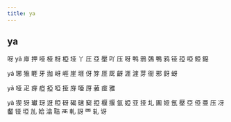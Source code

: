 ```yaml
---
title: ya
---
```


## ya
呀
yā
庘
押
哑
桠
枒
椏
垭
丫
圧
亞
壓
吖
压
呀
鸭
鴉
鵶
鴨
鸦
铔
孲
啞
錏
鐚






yá
琊
猚
睚
牙
拁
岈
崕
崖
堐
伢
笌
厓
厑
齖
涯
漄
芽
衙
邪
釾
蚜









yǎ
哑
疋
疨
瘂
掗
啞
挜
庌
唖
厊
蕥
痖
雅



yà
猰
犽
瓛
玡
迓
稏
砑
碣
磍
窫
掗
椻
揠
氩
婭
亚
挜
圠
圔
娅
氬
壓
亞
俹
亜
压
冴
齾
铔
埡
劜
姶
潝
聐
襾
軋
訝
覀
轧
讶
